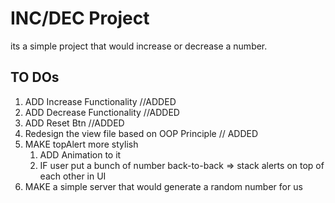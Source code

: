 # INC/DEC Project

its a simple project that would increase or decrease a number.

## TO DOs

1. ADD Increase Functionality //ADDED
2. ADD Decrease Functionality //ADDED
3. ADD Reset Btn //ADDED
4. Redesign the view file based on OOP Principle // ADDED
5. MAKE topAlert more stylish
    1. ADD Animation to it
    2. IF user put a bunch of number back-to-back => stack alerts on top of each other in UI
6. MAKE a simple server that would generate a random number for us
